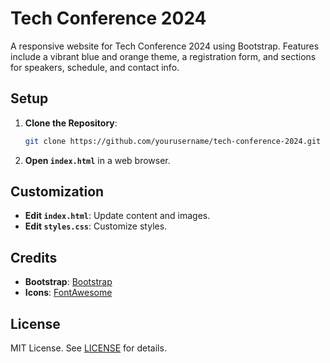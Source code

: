 # Tech Conference 2024

A responsive website for Tech Conference 2024 using Bootstrap. Features include a vibrant blue and orange theme, a registration form, and sections for speakers, schedule, and contact info.

## Setup

1. **Clone the Repository**:
    ```bash
    git clone https://github.com/yourusername/tech-conference-2024.git
    ```
2. **Open `index.html`** in a web browser.

## Customization

- **Edit `index.html`**: Update content and images.
- **Edit `styles.css`**: Customize styles.

## Credits

- **Bootstrap**: [Bootstrap](https://getbootstrap.com/)
- **Icons**: [FontAwesome](https://fontawesome.com/)

## License

MIT License. See [LICENSE](LICENSE) for details.

